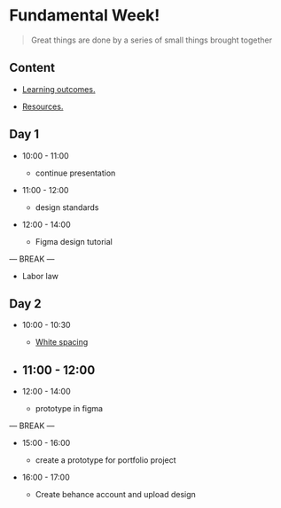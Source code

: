 
# Fundamental Week!

> Great things are done by a series of small things brought together

  

## Content

  

- [Learning outcomes.](./learning-outcomes.md)

- [Resources.](./resources.md)

  

  

## Day 1

  

- 10:00 - 11:00

  -  continue presentation

- 11:00 - 12:00
  - design standards 

- 12:00 - 14:00
  - Figma design tutorial 



— BREAK —

  
- Labor law 


  

## Day 2

  

- 10:00 - 10:30

  -  [White spacing](./white-space.md)

- 11:00 - 12:00
  - 

- 12:00 - 14:00
  - prototype in figma


— BREAK —

- 15:00 - 16:00
  - create a prototype for portfolio project 
  
- 16:00 - 17:00
  - Create behance account and upload design






